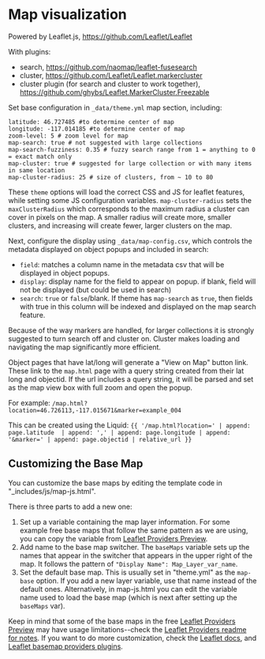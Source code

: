 # Map visualization

Powered by Leaflet.js, https://github.com/Leaflet/Leaflet

With plugins: 

- search, https://github.com/naomap/leaflet-fusesearch
- cluster, https://github.com/Leaflet/Leaflet.markercluster
- cluster plugin (for search and cluster to work together), https://github.com/ghybs/Leaflet.MarkerCluster.Freezable

Set base configuration in `_data/theme.yml` map section, including:

```
latitude: 46.727485 #to determine center of map
longitude: -117.014185 #to determine center of map
zoom-level: 5 # zoom level for map 
map-search: true # not suggested with large collections
map-search-fuzziness: 0.35 # fuzzy search range from 1 = anything to 0 = exact match only
map-cluster: true # suggested for large collection or with many items in same location
map-cluster-radius: 25 # size of clusters, from ~ 10 to 80
```

These `theme` options will load the correct CSS and JS for leaflet features, while setting some JS configuration variables. 
`map-cluster-radius` sets the `maxClusterRadius` which corresponds to the maximum radius a cluster can cover in pixels on the map.
A smaller radius will create more, smaller clusters, and increasing will create fewer, larger clusters on the map.

Next, configure the display using `_data/map-config.csv`, which controls the metadata displayed on object popups and included in search:

- `field`: matches a column name in the metadata csv that will be displayed in object popups.
- `display`: display name for the field to appear on popup. if blank, field will not be displayed (but could be used in search)
- `search`: `true` or `false`/blank. If theme has `map-search` as `true`, then fields with true in this column will be indexed and displayed on the map search feature.

Because of the way markers are handled, for larger collections it is strongly suggested to turn search off and cluster on.
Cluster makes loading and navigating the map significantly more efficient.

Object pages that have lat/long will generate a "View on Map" button link. 
These link to the `map.html` page with a query string created from their lat long and objectid.
If the url includes a query string, it will be parsed and set as the map view box with full zoom and open the popup.

For example: 
`/map.html?location=46.726113,-117.015671&marker=example_004`

This can be created using the Liquid:
`{{ '/map.html?location=' | append: page.latitude  | append: ',' | append: page.longitude | append: '&marker=' | append: page.objectid | relative_url }}`

## Customizing the Base Map

You can customize the base maps by editing the template code in "_includes/js/map-js.html".

There is three parts to add a new one:

1. Set up a variable containing the map layer information. For some example free base maps that follow the same pattern as we are using, you can copy the variable from [Leaflet Providers Preview](https://leaflet-extras.github.io/leaflet-providers/preview/).
2. Add name to the base map switcher. The `baseMaps` variable sets up the names that appear in the switcher that appears in the upper right of the map. It follows the pattern of `"Display Name": Map_Layer_var_name`.
3. Set the default base map. This is usually set in "theme.yml" as the `map-base` option. If you add a new layer variable, use that name instead of the default ones. Alternatively, in map-js.html you can edit the variable name used to load the base map (which is next after setting up the `baseMaps` var).

Keep in mind that some of the base maps in the free [Leaflet Providers Preview](https://leaflet-extras.github.io/leaflet-providers/preview/) may have usage limitations--check the [Leaflet Providers readme for notes](https://github.com/leaflet-extras/leaflet-providers).
If you want to do more customization, check the [Leaflet docs](https://leafletjs.com/reference.html), and [Leaflet basemap providers plugins](https://leafletjs.com/plugins.html#basemap-providers).
